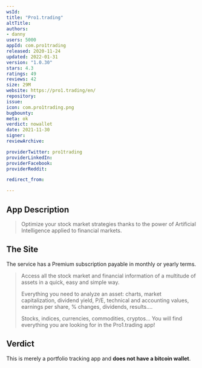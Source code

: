 ```yaml
---
wsId: 
title: "Pro1.trading"
altTitle: 
authors:
- danny
users: 5000
appId: com.pro1trading
released: 2020-11-24
updated: 2022-01-31
version: "1.0.30"
stars: 4.3
ratings: 49
reviews: 42
size: 29M
website: https://pro1.trading/en/
repository: 
issue: 
icon: com.pro1trading.png
bugbounty: 
meta: ok
verdict: nowallet
date: 2021-11-30
signer: 
reviewArchive:

providerTwitter: pro1trading
providerLinkedIn: 
providerFacebook: 
providerReddit: 

redirect_from:

---
```


## App Description

> Optimize your stock market strategies thanks to the power of Artificial Intelligence applied to financial markets.

## The Site

The service has a Premium subscription payable in monthly or yearly terms.

> Access all the stock market and financial information of a multitude of assets in a quick, easy and simple way.
>
> Everything you need to analyze an asset: charts, market capitalization, dividend yield, P/E, technical and accounting values, earnings per share, % changes, dividends, results….
>
> Stocks, indices, currencies, commodities, cryptos… You will find everything you are looking for in the Pro1.trading app!

## Verdict

This is merely a portfolio tracking app and **does not have a bitcoin wallet**.
